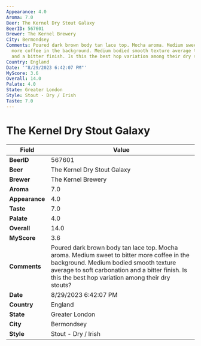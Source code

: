 ```yaml
---
Appearance: 4.0
Aroma: 7.0
Beer: The Kernel Dry Stout Galaxy
BeerID: 567601
Brewer: The Kernel Brewery
City: Bermondsey
Comments: Poured dark brown body tan lace top. Mocha aroma. Medium sweet to bitter
  more coffee in the background. Medium bodied smooth texture average to soft carbonation
  and a bitter finish. Is this the best hop variation among their dry stouts?
Country: England
Date: '"8/29/2023 6:42:07 PM"'
MyScore: 3.6
Overall: 14.0
Palate: 4.0
State: Greater London
Style: Stout - Dry / Irish
Taste: 7.0
---
```


# The Kernel Dry Stout Galaxy

| Field         | Value |
|---------------|-------|
| **BeerID** | 567601 |
| **Beer** | The Kernel Dry Stout Galaxy |
| **Brewer** | The Kernel Brewery |
| **Aroma** | 7.0 |
| **Appearance** | 4.0 |
| **Taste** | 7.0 |
| **Palate** | 4.0 |
| **Overall** | 14.0 |
| **MyScore** | 3.6 |
| **Comments** | Poured dark brown body tan lace top. Mocha aroma. Medium sweet to bitter more coffee in the background. Medium bodied smooth texture average to soft carbonation and a bitter finish. Is this the best hop variation among their dry stouts? |
| **Date** | 8/29/2023 6:42:07 PM |
| **Country** | England |
| **State** | Greater London |
| **City** | Bermondsey |
| **Style** | Stout - Dry / Irish |

